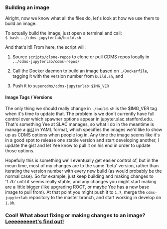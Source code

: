 ### Building an image

Alright, now we know what all the files do, let's look at how we use them to build an image. 

To actually build the image, just open a terminal and call:  
`$ bash ../cdms-jupyterlab/build.sh`

And that's it!! From here, the script will:  

1. Source  `scripts/clone-repos` to clone or pull CDMS repos locally in `../cdms-jupyterlab/cdms-repos/`

2. Call the Docker daemon to build an image based on `./Dockerfile`, tagging it with the version number from `build.sh`, and 

3. Push it to `supercdms/cdms-jupyterlab:$IMG_VER`

#### Image Tags / Versions

The only thing we should really change in `./build.sh` is the $IMG_VER tag when it's time to update that. The problem is we don't currently have full control over which spawner options appear in jupyter.slac.stanford.edu. That's something Yee at SLAC manages, so what I do in the meantime is manage a [gist](https://gist.github.com/glass-ships/f861df8d3dd732feccac6f04c5eeca7f) in YAML format, which specifies the images we'd like to show up as CDMS options when people log in. Any time the image seems like it's in a good spot to release one stable version and start developing another, I update the gist and let Yee know to pull it on his end in order to update those options. 

Hopefully this is something we'll eventually get easier control of, but in the mean time, most of my changes are to the same 'beta' version, rather than iterating the version number with every new build (as would probably be the normal case). 
So for example, just keep building and making changes to '1.7b' until it seems really stable, and any changes you might start making are a little bigger (like upgrading ROOT, or maybe Yee has a new base image to pull from). At that point you might push it to `1.7`, merge the `cdms-jupyterlab` repository to the master branch, and start working in develop on `1.8b`. 

### Cool! What about fixing or making changes to an image? [Leeeeeeeeet's find out!](changing.md)